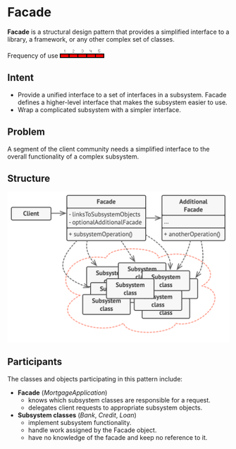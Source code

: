 # Facade

**Facade** is a structural design pattern that provides a simplified interface to a library, a framework, or any other complex set of classes.

Frequency of use ![high](./img/use_high.gif)

## Intent
* Provide a unified interface to a set of interfaces in a subsystem. Facade defines a higher-level interface that makes the subsystem easier to use.
* Wrap a complicated subsystem with a simpler interface.

## Problem
A segment of the client community needs a simplified interface to the overall functionality of a complex subsystem.

## Structure
![structure](./img/structure.png)

## Participants
The classes and objects participating in this pattern include:

* **Facade** (*MortgageApplication*)
  * knows which subsystem classes are responsible for a request.
  * delegates client requests to appropriate subsystem objects.
* **Subsystem classes** (*Bank*, *Credit*, *Loan*)
  * implement subsystem functionality.
  * handle work assigned by the Facade object.
  * have no knowledge of the facade and keep no reference to it.